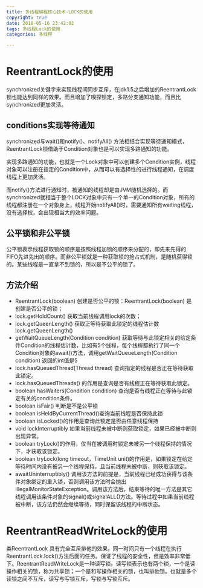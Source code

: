 ```yaml
---
title: 多线程编程核心技术-LOCK的使用
copyright: true
date: 2018-05-16 23:42:02
tags: 多线程Lock的使用
categories: 多线程

---
```


# ReentrantLock的使用

synchronized关键字来实现线程间同步互斥，在jdk1.5之后增加的ReentrantLock锁也能达到同样的效果。而且增加了嗅探锁定，多路分支通知功能，而且比synchronized更加灵活。

## conditions实现等待通知

 synchronized与wait()和notify()、notifyAll() 方法相结合实现等待通知模式，ReentrantLock锁借助于Condition对象也是可以实现多路通知的功能。
 
 实现多路通知的功能，也就是一个Lock对象中可以创建多个Condition实例，线程对象可以注册在指定的Condition中，从而可以有选择性的进行线程通知，在调度线程上更加灵活。
 
 而notify()方法进行通知时，被通知的线程却是由JVM随机选择的。而synchronized就相当于整个LOCK对象中只有一个单一的Condition对象，所有的线程都注册在一个对象身上，线程开始notifyAll()时，需要通知所有waiting线程，没有选择权，会出现相当大的效率问题。
 
 
 
## 公平锁和非公平锁

公平锁表示线程获取锁的顺序是按照线程加锁的顺序来分配的，即先来先得的FIFO先进先出的顺序。而非公平锁就是一种获取锁的抢占式机制，是随机获得锁的。某些线程是一直拿不到锁的，所以是不公平的锁了。

## 方法介绍

- ReentrantLock(boolean) 创建是否公平的锁：ReentrantLock(boolean) 是创建是否公平的锁；
- lock.getHoldCount()  获取当前线程调用lock的次数； 
- lock.getQueenLength() 获取正等待获取此锁定的线程估计数 lock.getQueenLength()
- getWaitQueueLength(Condition condition) 获取等待与此锁定相关的给定条件Condition的线程估计数，比如有5个线程，每个线程都执行了同一个Condition对象的await()方法，调用getWaitQueueLength(Condition condition) 返回的int值是5 
- lock.hasQueuedThread(Thread thread)  查询指定的线程是否正在等待获取此锁定。
- lock.hasQueuedThreads() 的作用是查询是否有线程正在等待获取此锁定。
- boolean hasWaiters(Condition condition) 查询是否有线程正在等待与此锁定有关的condition条件。
- boolean isFair() 判断是不是公平锁
- boolean isHeldByCurrentThread()查询当前线程是否保持此锁
- boolean isLocked()的作用是查询此锁定是否由任意线程保持
- void lockInterruptibly 如果当前线程未被中断则获取锁定，如果已经被中断则出现异常。
- boolean tryLock()的作用，仅当在被调用时锁定未被另一个线程保持的情况下，才获取该锁定。
- boolean tryLock(long timeout，TimeUnit unit)的作用是，如果锁定在给定等待时间内没有被另一个线程保持，且当前线程未被中断，则获取该锁定。
- awaitUninterruptibly() 调用该方法的前提是，当前线程已经成功获得与该条件对象绑定的重入锁，否则调用该方法时会抛出IllegalMonitorStateException。调用该方法后，结束等待的唯一方法是其它线程调用该条件对象的signal()或signalALL()方法。等待过程中如果当前线程被中断，该方法仍然会继续等待，同时保留该线程的中断状态。


# ReentrantReadWriteLock的使用

类ReentrantLock 具有完全互斥排他的效果。同一时间只有一个线程在执行ReentrantLock.lock()方法后面的任务。保证了线程的安全性，但是效率非常低下。ReentrantReadWriteLock是一种读写锁。读写锁表示也有两个锁，一个是读操作相关的锁，称为共享锁；一个是和写操作相关的锁，也叫排他锁。也就是多个读锁之间不互斥，读写与写锁互斥，写锁与写锁互斥。





